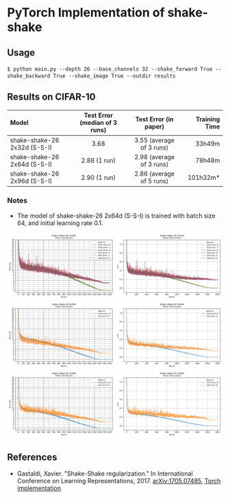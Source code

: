 # PyTorch Implementation of shake-shake

## Usage

```
$ python main.py --depth 26 --base_channels 32 --shake_forward True --shake_backward True --shake_image True --outdir results
```

## Results on CIFAR-10

| Model                        | Test Error (median of 3 runs) | Test Error (in paper)    | Training Time |
|:-----------------------------|:-----------------------------:|:------------------------:|--------------:|
| shake-shake-26 2x32d (S-S-I) | 3.68                          | 3.55 (average of 3 runs) |  33h49m       |
| shake-shake-26 2x64d (S-S-I) | 2.88 (1 run)                  | 2.98 (average of 3 runs) |  78h48m       |
| shake-shake-26 2x96d (S-S-I) | 2.90 (1 run)                  | 2.86 (average of 5 runs) | 101h32m*      |

### Notes

* The model of shake-shake-26 2x64d (S-S-I) is trained with batch size 64, and initial learning rate 0.1.

![](figures/shake-shake-26_2x32d.png)
![](figures/shake-shake-26_2x64d.png)
![](figures/shake-shake-26_2x96d.png)

## References

* Gastaldi, Xavier. "Shake-Shake regularization." In International Conference on Learning Representations, 2017. [arXiv:1705.07485]( https://arxiv.org/abs/1705.07485 ), [Torch implementation]( https://github.com/xgastaldi/shake-shake )


